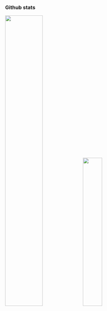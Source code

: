 <h3>Github stats</h3>
<div>
<a href="https://git.io/streak-stats"><img src="https://streak-stats.demolab.com?user=BigLad23&theme=gruvbox_duo&hide_border=false&border_radius=0&date_format=M%20j%5B%2C%20Y%5D" width="49%"></a>
<a href="https://github.com/anuraghazra/github-readme-stats"><img src="https://github-readme-stats.vercel.app/api/top-langs/?username=BigLad23&hide=Shaderlab,HLSL,Hack,ASP.net%0A&langs_count=8&layout=compact&hide_border=false&theme=dark&bg_color=0d1117" width="35%"></a>
</div>
